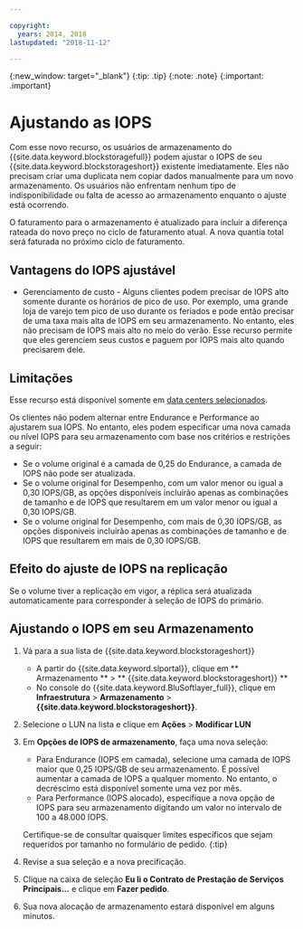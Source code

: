 ```yaml
---

copyright:
  years: 2014, 2018
lastupdated: "2018-11-12"

---
```

{:new_window: target="_blank"}
{:tip: .tip}
{:note: .note}
{:important: .important}

# Ajustando as IOPS

Com esse novo recurso, os usuários de armazenamento do {{site.data.keyword.blockstoragefull}} podem ajustar o IOPS de seu {{site.data.keyword.blockstorageshort}} existente imediatamente. Eles não precisam criar uma duplicata nem copiar dados manualmente para um novo armazenamento. Os usuários não enfrentam nenhum tipo de indisponibilidade ou falta de acesso ao armazenamento enquanto o ajuste está ocorrendo.

O faturamento para o armazenamento é atualizado para incluir a diferença rateada do novo preço no ciclo de faturamento atual. A nova quantia total será faturada no próximo ciclo de faturamento.


## Vantagens do IOPS ajustável

- Gerenciamento de custo - Alguns clientes podem precisar de IOPS alto somente durante os horários de pico de uso. Por exemplo, uma grande loja de varejo tem pico de uso durante os feriados e pode então precisar de uma taxa mais alta de IOPS em seu armazenamento. No entanto, eles não precisam de IOPS mais alto no meio do verão. Esse recurso permite que eles gerenciem seus custos e paguem por IOPS mais alto quando precisarem dele.

## Limitações

Esse recurso está disponível somente em [data centers selecionados](new-ibm-block-and-file-storage-location-and-features.html).

Os clientes não podem alternar entre Endurance e Performance ao ajustarem sua IOPS. No entanto, eles podem especificar uma nova camada ou nível IOPS para seu armazenamento com base nos critérios e restrições a seguir:

- Se o volume original é a camada de 0,25 do Endurance, a camada de IOPS não pode ser atualizada.
- Se o volume original for Desempenho, com um valor menor ou igual a 0,30 IOPS/GB, as opções disponíveis incluirão apenas as combinações de tamanho e de IOPS que resultarem em um valor menor ou igual a 0,30 IOPS/GB.
- Se o volume original for Desempenho, com mais de 0,30 IOPS/GB, as opções disponíveis incluirão apenas as combinações de tamanho e de IOPS que resultarem em mais de 0,30 IOPS/GB.

## Efeito do ajuste de IOPS na replicação

Se o volume tiver a replicação em vigor, a réplica será atualizada automaticamente para corresponder à seleção de IOPS do primário.

## Ajustando o IOPS em seu Armazenamento

1. Vá para a sua lista de  {{site.data.keyword.blockstorageshort}}
   - A partir do  {{site.data.keyword.slportal}}, clique em  ** Armazenamento **  >  ** {{site.data.keyword.blockstorageshort}} **
   - No console do {{site.data.keyword.BluSoftlayer_full}}, clique em **Infraestrutura** > **Armazenamento** > **{{site.data.keyword.blockstorageshort}}**.
2. Selecione o LUN na lista e clique em **Ações** > **Modificar LUN**
3. Em **Opções de IOPS de armazenamento**, faça uma nova seleção:
    - Para Endurance (IOPS em camada), selecione uma camada de IOPS maior que 0,25 IOPS/GB de seu armazenamento. É possível aumentar a camada de IOPS a qualquer momento. No entanto, o decréscimo está disponível somente uma vez por mês.
    - Para Performance (IOPS alocado), especifique a nova opção de IOPS para seu armazenamento digitando um valor no intervalo de 100 a 48.000 IOPS.
    
    Certifique-se de consultar quaisquer limites específicos que sejam requeridos por tamanho no formulário de
pedido.
    {:tip}
4. Revise a sua seleção e a nova precificação.
5. Clique na caixa de seleção **Eu li o Contrato de Prestação de Serviços Principais...** e clique em **Fazer pedido**.
6. Sua nova alocação de armazenamento estará disponível em alguns minutos.
